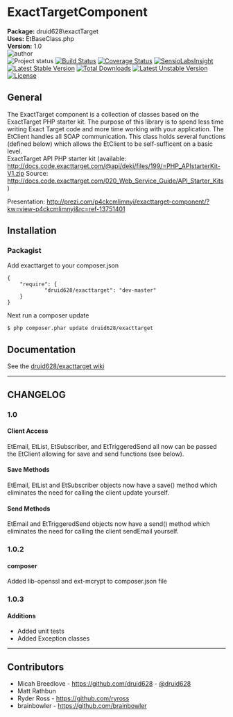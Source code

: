 ExactTargetComponent  
========

**Package:** druid628\exactTarget  
**Uses:** EtBaseClass.php  
**Version:** 1.0  
![author](http://img.shields.io/badge/author-druid628-blue.svg)  
![Project status](http://stillmaintained.com/druid628/exacttarget.png)
[![Build Status](https://travis-ci.org/druid628/exacttarget.png?branch=master)](https://travis-ci.org/druid628/exacttarget) 
[![Coverage Status](https://coveralls.io/repos/druid628/exacttarget/badge.png)](https://coveralls.io/r/druid628/exacttarget) 
[![SensioLabsInsight](https://insight.sensiolabs.com/projects/c1e05860-505e-4152-a8f7-98ffac826de6/mini.png)](https://insight.sensiolabs.com/projects/c1e05860-505e-4152-a8f7-98ffac826de6)  
[![Latest Stable Version](https://poser.pugx.org/druid628/exacttarget/v/stable.png)](https://packagist.org/packages/druid628/exacttarget) [![Total Downloads](https://poser.pugx.org/druid628/exacttarget/downloads.png)](https://packagist.org/packages/druid628/exacttarget) [![Latest Unstable Version](https://poser.pugx.org/druid628/exacttarget/v/unstable.png)](https://packagist.org/packages/druid628/exacttarget) [![License](https://poser.pugx.org/druid628/exacttarget/license.png)](https://packagist.org/packages/druid628/exacttarget)

General  
----------
The ExactTarget component is a collection of classes based on the 
ExactTarget PHP starter kit. The purpose of this library is to spend less time 
writing Exact Target code and more time working with your application.
The EtClient handles all SOAP communication. This class holds several 
functions (defined below) which allows the EtClient to be self-sufficent on a 
basic level.  
ExactTarget API PHP starter kit (available: 
<http://docs.code.exacttarget.com/@api/deki/files/199/=PHP_APIstarterKit-V1.zip>
Source: 
<http://docs.code.exacttarget.com/020_Web_Service_Guide/API_Starter_Kits>)  
  
Presentation: <http://prezi.com/p4ckcmlimnyi/exacttarget-component/?kw=view-p4ckcmlimnyi&rc=ref-13751401>
  
Installation  
----------

### Packagist

Add exacttarget to your composer.json

    {
        "require": {
                "druid628/exacttarget": "dev-master"
        }
    }

Next run a composer update

    $ php composer.phar update druid628/exacttarget


Documentation  
---------------

See the [druid628/exacttarget wiki](https://github.com/druid628/exacttarget/wiki)

* * *

CHANGELOG  
----------
### 1.0  
#### Client Access
EtEmail, EtList, EtSubscriber, and EtTriggeredSend all now can be 
passed the EtClient allowing for save and send functions (see below).
#### Save Methods
EtEmail, EtList and EtSubscriber objects now have a save() method which 
eliminates the need for calling the client update yourself.
#### Send Methods
EtEmail and EtTriggeredSend objects now have a send() method which 
eliminates the need for calling the client sendEmail yourself.
### 1.0.2
#### composer
Added lib-openssl and ext-mcrypt to composer.json file
### 1.0.3
#### Additions

 * Added unit tests
 * Added Exception classes


* * *

Contributors
----------
 * Micah Breedlove - <https://github.com/druid628> - [@druid628](http://twitter.com/druid628)
 * Matt Rathbun  
 * Ryder Ross - <https://github.com/ryross>
 * brainbowler - <https://github.com/brainbowler>

